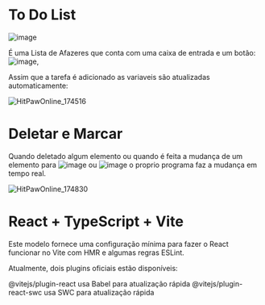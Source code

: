 # To Do List

![image](https://github.com/user-attachments/assets/dbe64bfc-f5a0-4fb3-b029-4574b0814ba6)

É uma Lista de Afazeres que conta com uma caixa de entrada e um botão: ![image](https://github.com/user-attachments/assets/198bd7a3-4adb-4ec1-bc5b-68345d64537a),

Assim que a tarefa é adicionado as variaveis são atualizadas automaticamente: 

![HitPawOnline_174516](https://github.com/user-attachments/assets/fa37ed95-0b86-4a11-ae35-e4cfcabb3dd2)

# Deletar e Marcar

Quando deletado algum elemento ou quando é feita a mudança de um elemento para ![image](https://github.com/user-attachments/assets/0b4aa2e8-5fa9-45b0-ac64-76dab50d66f4) ou ![image](https://github.com/user-attachments/assets/73ee7277-8c65-41a2-b268-dc52899e2367) o proprio programa faz a mudança em tempo real.

![HitPawOnline_174830](https://github.com/user-attachments/assets/412993da-9ba4-4b26-a3ef-5144a1a62650)

# React + TypeScript + Vite

Este modelo fornece uma configuração mínima para fazer o React funcionar no Vite com HMR e algumas regras ESLint.

Atualmente, dois plugins oficiais estão disponíveis:

@vitejs/plugin-react usa Babel para atualização rápida
@vitejs/plugin-react-swc usa SWC para atualização rápida




